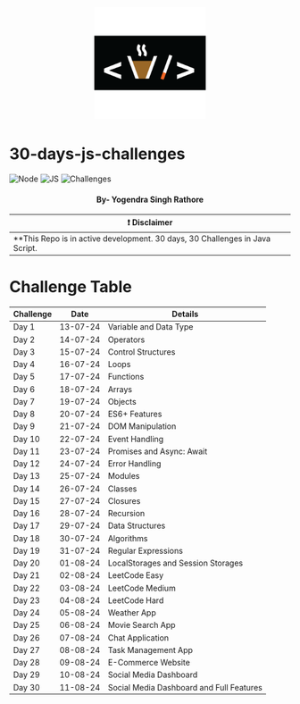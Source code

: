 <h1 align="center">
  <br>
  <a href="https://courses.chaicode.com/"><img src="images/Chai-code.png" width="200px" alt="Chat Aur Code"></a>
</h1>

# 30-days-js-challenges
![Node](https://img.shields.io/badge/Node-v20.15.1(LTS)-Green
)
![JS](https://img.shields.io/badge/Node-Java_Script-Green
)
![Challenges](https://img.shields.io/badge/30_Days-Java_Script_Challenges-Green
)
<h4 align="center">By- Yogendra Singh Rathore</h4>

| :exclamation:  **Disclaimer**  |
|---------------------------------|
| **This Repo is in active development. 30 days, 30 Challenges in Java Script. |


# Challenge Table
| Challenge   | Date | Details |
| -------- | ------- | ------- |
| Day 1       | 13-07-24 | Variable and Data Type |
| Day 2       | 14-07-24 | Operators |
| Day 3       | 15-07-24 | Control Structures |
| Day 4       | 16-07-24 | Loops |
| Day 5       | 17-07-24 | Functions |
| Day 6       | 18-07-24 | Arrays |
| Day 7       | 19-07-24 | Objects |
| Day 8       | 20-07-24 | ES6+ Features |
| Day 9       | 21-07-24 | DOM Manipulation |
| Day 10      | 22-07-24 | Event Handling |
| Day 11      | 23-07-24 | Promises and Async: Await |
| Day 12      | 24-07-24 | Error Handling |
| Day 13      | 25-07-24 | Modules |
| Day 14      | 26-07-24 | Classes |
| Day 15      | 27-07-24 | Closures |
| Day 16      | 28-07-24 | Recursion |
| Day 17      | 29-07-24 | Data Structures |
| Day 18      | 30-07-24 | Algorithms |
| Day 19      | 31-07-24 | Regular Expressions |
| Day 20      | 01-08-24 | LocalStorages and Session Storages|
| Day 21      | 02-08-24 | LeetCode Easy |
| Day 22      | 03-08-24 | LeetCode Medium |
| Day 23      | 04-08-24 | LeetCode Hard |
| Day 24      | 05-08-24 | Weather App |
| Day 25      | 06-08-24 | Movie Search App |
| Day 26      | 07-08-24 | Chat Application |
| Day 27      | 08-08-24 | Task Management App|
| Day 28      | 09-08-24 | E-Commerce Website |
| Day 29      | 10-08-24 | Social Media Dashboard |
| Day 30      | 11-08-24 | Social Media Dashboard and Full Features |
